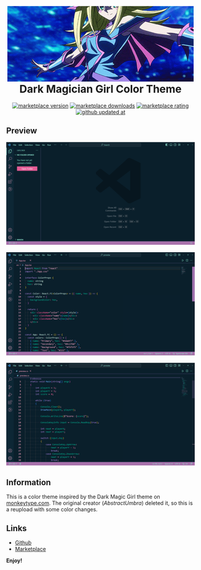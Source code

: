 <div align="center">
    <a href="https://yugioh.fandom.com/wiki/Dark_Magician_Girl"><img alt="ブラック・マジシャン・ガール" src="images/dark-magician-girl.gif"/></a>
</div>

<h1 align="center" style="margin-top: 0px;">Dark Magician Girl Color Theme</h1>

<div align="center">
    <a href="https://marketplace.visualstudio.com/items?itemName=Nazenano.dark-magician-girl-color-theme&ssr=false#version-history">
        <img alt="marketplace version" title="current marketplace version" src="https://custom-icon-badges.demolab.com/vscode-marketplace/v/Nazenano.dark-magician-girl-color-theme?&label=Version&color=ff7a9e&logo=versions&logoColor=ff7a9e&style=for-the-badge&labelColor=091f2c"/></a>
    <a href="https://marketplace.visualstudio.com/items?itemName=Nazenano.dark-magician-girl-color-theme">
        <img alt="marketplace downloads" title="current marketplace downloads" src="https://custom-icon-badges.demolab.com/vscode-marketplace/d/Nazenano.dark-magician-girl-color-theme?&label=Downloads&color=ff7a9e&logo=download&logoColor=ff7a9e&style=for-the-badge&labelColor=091f2c"/></a> 
    <a href="https://marketplace.visualstudio.com/items?itemName=Nazenano.dark-magician-girl-color-theme&ssr=false#review-details">
        <img alt="marketplace rating" title="current marketplace rating" src="https://custom-icon-badges.demolab.com/vscode-marketplace/r/Nazenano.dark-magician-girl-color-theme?&label=Rating&color=ff7a9e&logo=star&logoColor=ff7a9e&style=for-the-badge&labelColor=091f2c"/></a> 
    <a href="https://github.com/Nazenano/dark-magician-girl-color-theme">
        <img alt="github updated at" title="github updated at" src="https://custom-icon-badges.demolab.com/github/last-commit/Nazenano/dark-magician-girl-color-theme?&label=Updated&color=ff7a9e&logo=file-diff&logoColor=ff7a9e&style=for-the-badge&labelColor=091f2c"/></a> 
</div>

## Preview

<p>
    <img src="images/preview1.png" alt="Preview image 1"/>
    <br />
    <br />
    <img src="images/preview2.png" alt="Preview image 2"/>
    <br />
    <br />
    <img src="images/preview3.png" alt="Preview image 3"/>
</p>

## Information

This is a color theme inspired by the Dark Magic Girl theme on [monkeytype.com](https://monkeytype.com).
The original creator (_AbstractUmbra_) deleted it, so this is a reupload with some color changes.

## Links

- [Github](https://github.com/Nazenano/dark-magician-girl-color-theme)
- [Marketplace](https://marketplace.visualstudio.com/items?itemName=Nazenano.dark-magician-girl-color-theme)

**Enjoy!**
